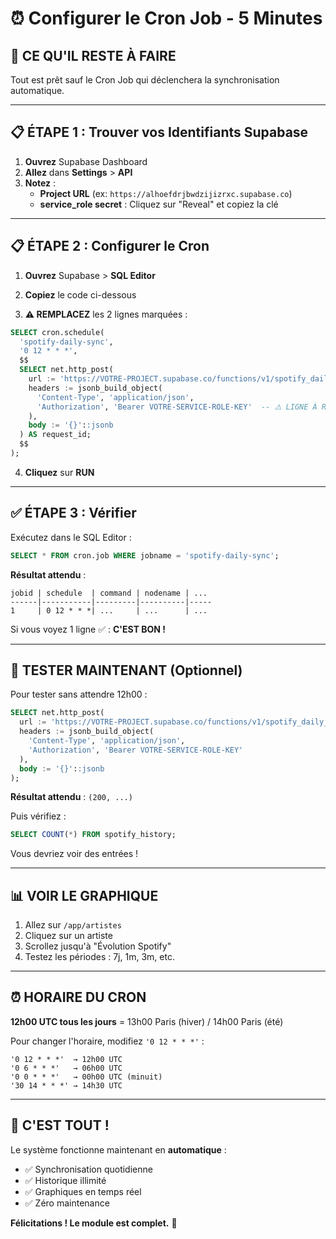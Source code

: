 # ⏰ Configurer le Cron Job - 5 Minutes

## 🎯 **CE QU'IL RESTE À FAIRE**

Tout est prêt sauf le Cron Job qui déclenchera la synchronisation automatique.

---

## 📋 **ÉTAPE 1 : Trouver vos Identifiants Supabase**

1. **Ouvrez** Supabase Dashboard
2. **Allez** dans **Settings** > **API**
3. **Notez** :
   - **Project URL** (ex: `https://alhoefdrjbwdzijizrxc.supabase.co`)
   - **service_role secret** : Cliquez sur "Reveal" et copiez la clé

---

## 📋 **ÉTAPE 2 : Configurer le Cron**

1. **Ouvrez** Supabase > **SQL Editor**

2. **Copiez** le code ci-dessous

3. **⚠️ REMPLACEZ** les 2 lignes marquées :

```sql
SELECT cron.schedule(
  'spotify-daily-sync',
  '0 12 * * *',
  $$
  SELECT net.http_post(
    url := 'https://VOTRE-PROJECT.supabase.co/functions/v1/spotify_daily_sync',  -- ⚠️ LIGNE À REMPLACER
    headers := jsonb_build_object(
      'Content-Type', 'application/json',
      'Authorization', 'Bearer VOTRE-SERVICE-ROLE-KEY'  -- ⚠️ LIGNE À REMPLACER
    ),
    body := '{}'::jsonb
  ) AS request_id;
  $$
);
```

4. **Cliquez** sur **RUN**

---

## ✅ **ÉTAPE 3 : Vérifier**

Exécutez dans le SQL Editor :

```sql
SELECT * FROM cron.job WHERE jobname = 'spotify-daily-sync';
```

**Résultat attendu** :
```
jobid | schedule  | command | nodename | ...
------|-----------|---------|----------|-----
1     | 0 12 * * *| ...     | ...      | ...
```

Si vous voyez 1 ligne ✅ : **C'EST BON !**

---

## 🧪 **TESTER MAINTENANT (Optionnel)**

Pour tester sans attendre 12h00 :

```sql
SELECT net.http_post(
  url := 'https://VOTRE-PROJECT.supabase.co/functions/v1/spotify_daily_sync',
  headers := jsonb_build_object(
    'Content-Type', 'application/json',
    'Authorization', 'Bearer VOTRE-SERVICE-ROLE-KEY'
  ),
  body := '{}'::jsonb
);
```

**Résultat attendu** : `(200, ...)`

Puis vérifiez :

```sql
SELECT COUNT(*) FROM spotify_history;
```

Vous devriez voir des entrées !

---

## 📊 **VOIR LE GRAPHIQUE**

1. Allez sur `/app/artistes`
2. Cliquez sur un artiste
3. Scrollez jusqu'à "Évolution Spotify"
4. Testez les périodes : 7j, 1m, 3m, etc.

---

## ⏰ **HORAIRE DU CRON**

**12h00 UTC tous les jours** = 13h00 Paris (hiver) / 14h00 Paris (été)

Pour changer l'horaire, modifiez `'0 12 * * *'` :

```
'0 12 * * *'  → 12h00 UTC
'0 6 * * *'   → 06h00 UTC
'0 0 * * *'   → 00h00 UTC (minuit)
'30 14 * * *' → 14h30 UTC
```

---

## 🎉 **C'EST TOUT !**

Le système fonctionne maintenant en **automatique** :

- ✅ Synchronisation quotidienne
- ✅ Historique illimité
- ✅ Graphiques en temps réel
- ✅ Zéro maintenance

**Félicitations ! Le module est complet.** 🚀



